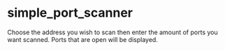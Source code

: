 # simple_port_scanner
Choose the address you wish to scan then enter the amount of ports you want scanned.
Ports that are open will be displayed.
